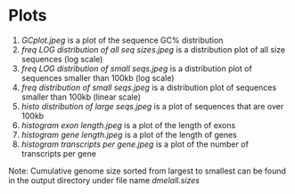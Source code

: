 # Plots

1. *GCplot.jpeg* is a plot of the sequence GC% distribution
1. *freq LOG distribution of all seq sizes.jpeg* is a distribution plot of all size sequences (log scale)
1. *freq LOG distribution of small seqs.jpeg* is a distribution plot of sequences smaller than 100kb (log scale)
1. *freq distribution of small seqs.jpeg* is a distribution plot of sequences smaller than 100kb (linear scale)
1. *histo distribution of large seqs.jpeg* is a plot of sequences that are over 100kb
1. *histogram exon length.jpeg* is a plot of the length of exons
1. *histogram gene length.jpeg* is a plot of the length of genes
1. *histogram transcripts per gene.jpeg* is a plot of the number of transcripts per gene

Note: Cumulative genome size sorted from largest to smallest can be found in the output directory under file name *dmelall.sizes*